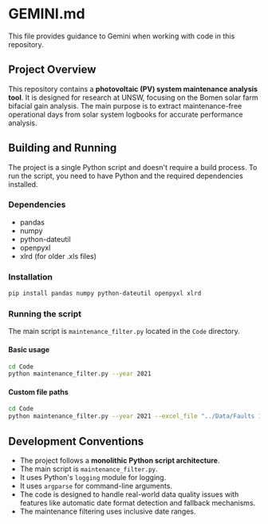 # GEMINI.md

This file provides guidance to Gemini when working with code in this repository.

## Project Overview

This repository contains a **photovoltaic (PV) system maintenance analysis tool**. It is designed for research at UNSW, focusing on the Bomen solar farm bifacial gain analysis. The main purpose is to extract maintenance-free operational days from solar system logbooks for accurate performance analysis.

## Building and Running

The project is a single Python script and doesn't require a build process. To run the script, you need to have Python and the required dependencies installed.

### Dependencies

- pandas
- numpy
- python-dateutil
- openpyxl
- xlrd (for older .xls files)

### Installation

```bash
pip install pandas numpy python-dateutil openpyxl xlrd
```

### Running the script

The main script is `maintenance_filter.py` located in the `Code` directory.

#### Basic usage

```bash
cd Code
python maintenance_filter.py --year 2021
```

#### Custom file paths

```bash
cd Code
python maintenance_filter.py --year 2021 --excel_file "../Data/Faults 1.xlsx" --output "../Results/maintenance_free_days_2021.txt"
```

## Development Conventions

- The project follows a **monolithic Python script architecture**.
- The main script is `maintenance_filter.py`.
- It uses Python's `logging` module for logging.
- It uses `argparse` for command-line arguments.
- The code is designed to handle real-world data quality issues with features like automatic date format detection and fallback mechanisms.
- The maintenance filtering uses inclusive date ranges.
